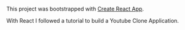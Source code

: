 This project was bootstrapped with [Create React App](https://github.com/facebook/create-react-app).

With React I followed a tutorial to build a Youtube Clone Application.
